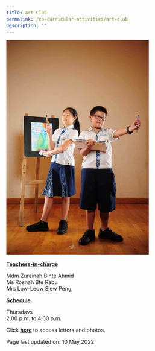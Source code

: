 ```yaml
---
title: Art Club
permalink: /co-curricular-activities/art-club
description: ""
---
```

<img style="width: 75%;" src="/images/art.jpeg">
<p><u><strong>Teachers-in-charge</strong></u></p>
<p>Mdm Zurainah Binte Ahmid<br />Ms Rosnah Bte Rabu<br />Mrs Low-Leow Siew Peng</p>
<p><u><strong>Schedule</strong></u></p>
<p>Thursdays<br />2.00 p.m. to 4.00 p.m.</p>
<p>Click <a href="https://drive.google.com/open?id=1tffmH4KVZfBpNNG9e3PpJcc3UzJQHZpw" target="_blank" rel="noopener"><strong>here</strong></a> to access letters and photos.</p>
<p>Page last updated on: 10 May 2022</p>